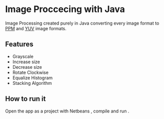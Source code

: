 # Image Proccecing with Java

Image Processing created purely in Java converting every image format to [PPM][ppmlink] and [YUV][yuvlink] image formats.

## Features

* Grayscale
* Increase size
* Decrease size
* Rotate Clockwise
* Equalize Histogram
* Stacking Algorithm

## How to run it

Open the app as a project with Netbeans , compile and run .



   [ppmlink]: <http://netpbm.sourceforge.net/doc/ppm.html>
   [yuvlink]: <https://en.wikipedia.org/wiki/YUV>
